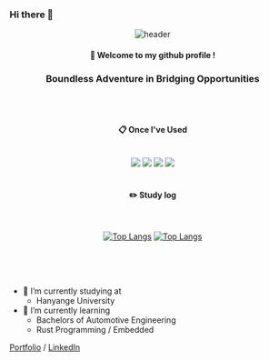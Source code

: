 ### Hi there 👋
<div align="center">

![header](https://capsule-render.vercel.app/api?type=waving&color=timeGradient&height=190&section=header&text=Jisang%20Yun&fontSize=80&animation=fadeIn&fontAlignY=38&desc=The%20Journey%20of%20BABO%20&descAlignY=65&descAlign=62)
####  :wave: Welcome to my github profile !
### Boundless Adventure in Bridging Opportunities

 <br/>
 <br/>
  
####  :clipboard: Once I've Used 
  
 <br/>
<img src="https://img.shields.io/badge/RUST-000000?style=for-the-badge&logo=rust&logoColor=white">
<img src="https://img.shields.io/badge/github-181717?style=for-the-badge&logo=github&logoColor=white">
<img src="https://img.shields.io/badge/VSCode-007ACC?style=for-the-badge&logo=VisualStudioCode&logoColor=white">
<img src="https://img.shields.io/badge/Docker-2496ED?style=for-the-badge&logo=Docker&logoColor=white"/>
 
   <br/>
   <br/>
 
#### :pencil2: Study log
 
  <br/>

[![Top Langs](https://github-readme-stats.vercel.app/api/top-langs/?username=js02sh&langs_count=10&layout=compact)]()
[![Top Langs](https://github-readme-stats.vercel.app/api/top-langs?username=js02sh&showicons=true&locale=en&layout=compact&langs_count=10&layout=compact)]()

  <br/>
  <br/>
  <br/>
</div>


- 🔭 I’m currently studying at
  -   Hanyange University
- 🌱 I’m currently learning <br/>
  - Bachelors of Automotive Engineering
  - Rust Programming / Embedded

[Portfolio](https://eminent-rambutan-f04.notion.site/f5f20a50224542a39c20e3fd7ab5ca9e?v=8bc8999463504985ac7a0360e8f60cce&pvs=4) / 
[LinkedIn](https://www.linkedin.com/in/jisang-yun-097127271/)



<!--
**js02sh/js02sh** is a ✨ _special_ ✨ repository because its `README.md` (this file) appears on your GitHub profile.

Here are some ideas to get you started:

- 🔭 I’m currently working on ...
- 🌱 I’m currently learning ...
- 👯 I’m looking to collaborate on ...
- 🤔 I’m looking for help with ...
- 💬 Ask me about ...
- 📫 How to reach me: ...
- 😄 Pronouns: ...
- ⚡ Fun fact: ...
-->
